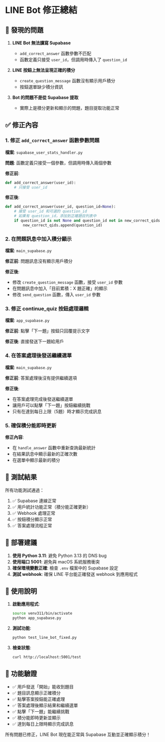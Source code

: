 # LINE Bot 修正總結

## 🐛 發現的問題

1. **LINE Bot 無法讀寫 Supabase**
   - `add_correct_answer` 函數參數不匹配
   - 函數定義只接受 `user_id`，但調用時傳入了 `question_id`

2. **LINE 按鈕上無法呈現正確的積分**
   - `create_question_message` 函數沒有顯示用戶積分
   - 按鈕選單缺少積分資訊

3. **Bot 的問題不是從 Supabase 提取**
   - 實際上是積分更新和顯示的問題，題目提取功能正常

## ✅ 修正內容

### 1. 修正 `add_correct_answer` 函數參數問題

**檔案**: `supabase_user_stats_handler.py`

**問題**: 函數定義只接受一個參數，但調用時傳入兩個參數

**修正前**:
```python
def add_correct_answer(user_id):
    # 只接受 user_id
```

**修正後**:
```python
def add_correct_answer(user_id, question_id=None):
    # 接受 user_id 和可選的 question_id
    # 如果有 question_id，添加到正確題目列表中
    if question_id is not None and question_id not in new_correct_qids:
        new_correct_qids.append(question_id)
```

### 2. 在問題訊息中加入積分顯示

**檔案**: `main_supabase.py`

**修正前**: 問題訊息沒有顯示用戶積分

**修正後**: 
- 修改 `create_question_message` 函數，接受 `user_id` 參數
- 在問題訊息中加入「目前累積：X 題正確」的顯示
- 修改 `send_question` 函數，傳入 `user_id` 參數

### 3. 修正 continue_quiz 按鈕處理邏輯

**檔案**: `app_supabase.py`

**修正前**: 點擊「下一題」按鈕只回覆提示文字

**修正後**: 直接發送下一題給用戶

### 4. 在答案處理後發送繼續選單

**檔案**: `main_supabase.py`

**修正前**: 答案處理後沒有提供繼續選項

**修正後**: 
- 在答案處理完成後發送繼續選單
- 讓用戶可以點擊「下一題」按鈕繼續挑戰
- 只有在達到每日上限（5題）時才顯示完成訊息

### 5. 確保積分能即時更新

**修正內容**:
- 在 `handle_answer` 函數中重新查詢最新統計
- 在結果訊息中顯示最新的正確次數
- 在選單中顯示最新的積分

## 🧪 測試結果

所有功能測試通過：

1. ✅ Supabase 連線正常
2. ✅ 用戶統計功能正常（積分能正確更新）
3. ✅ Webhook 處理正常
4. ✅ 按鈕積分顯示正常
5. ✅ 答案處理流程正常

## 🚀 部署建議

1. **使用 Python 3.11**: 避免 Python 3.13 的 DNS bug
2. **使用端口 5001**: 避免與 macOS 系統服務衝突
3. **確保環境變數正確**: 檢查 `.env` 檔案中的 Supabase 設定
4. **測試 webhook**: 確保 LINE 平台能正確發送 webhook 到應用程式

## 📝 使用說明

1. **啟動應用程式**:
   ```bash
   source venv311/bin/activate
   python app_supabase.py
   ```

2. **測試功能**:
   ```bash
   python test_line_bot_fixed.py
   ```

3. **檢查狀態**:
   ```bash
   curl http://localhost:5001/test
   ```

## 🎯 功能驗證

- ✅ 用戶發送「開始」能收到題目
- ✅ 題目訊息顯示正確積分
- ✅ 點擊答案按鈕能正確處理
- ✅ 答案處理後顯示結果和繼續選單
- ✅ 點擊「下一題」能繼續挑戰
- ✅ 積分能即時更新並顯示
- ✅ 達到每日上限時顯示完成訊息

所有問題已修正，LINE Bot 現在能正常與 Supabase 互動並正確顯示積分！ 